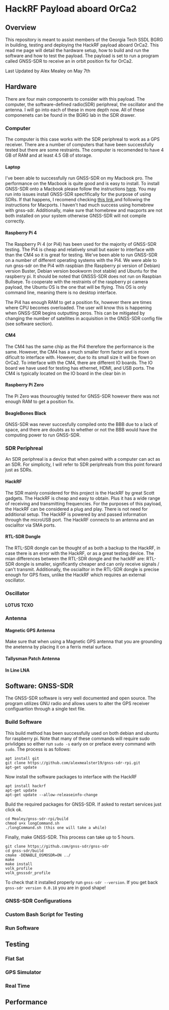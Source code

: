# HackRF Payload aboard OrCa2
## Overview
This repository is meant to assist members of the Georgia Tech SSDL BGRG in building, testing and deploying the HackRF payload aboard OrCa2. This read me page will detail the hardware setup, how to build and run the software and how to test the payload. The payload is set to run a program called GNSS-SDR to receive an in orbit position fix for OrCa2. 

Last Updated by Alex Mealey on May 7th

## Hardware 
There are four main components to consider with this payload. The computer, the software-defined radio(SDR) periphreal, the oscillator and the antenna. I will go into each of these in more depth now. All of these componenets can be found in the BGRG lab in the SDR drawer.  

### Computer
The computer is this case works with the SDR periphreal to work as a GPS receiver. There are a number of computers that have been successfully tested but there are some restraints. The computer is recomended to have 4 GB of RAM and at least 4.5 GB of storage. 
#### Laptop
I've been able to successfully run GNSS-SDR on my Macbook pro. The performance on the Macbook is quite good and is easy to install. To install GNSS-SDR onto a Macbook please follow the instructions [here](https://gnss-sdr.org/build-and-install/). You may run into issues install GNSS-SDR specfifically for the purpose of using SDRs. If that happens, I recomend checking [this link ](https://github.com/gnss-sdr/gnss-sdr/blob/main/README.md#build-and-install-gnss-sdr) and following the instructions for Macports. I haven't had much success using homebrew with gnss-sdr. Additionally, make sure that homebrew and macports are not both installed on your system otherwise GNSS-SDR will not compile correctly. 

#### Raspberry Pi 4
The Raspberry Pi 4 (or Pi4) has been used for the majority of GNSS-SDR testing. The Pi4 is cheap and relatively small but easier to interface with than the CM4 so it is great for testing. We've been able to run GNSS-SDR on a number of different operating systems with the Pi4. We were able to run gnss-sdr on the Pi4 with raspbian (the Raspberry pi version of Debian) version Buster, Debian version bookworm (not stable) and Ubuntu for the raspberry pi. It should be noted that GNSSS-SDR does not run on Raspbian Bullseye. To cooperate with the restraints of the raspberry pi camera payload, the Ubuntu OS is the one that will be flying. This OS is only command line, meaning there is no desktop interface.

The Pi4 has enough RAM to get a position fix, however there are times where CPU becomes overloaded. The user will know this is happening when GNSS-SDR begins outputting zeros. This can be mitigated by changing the number of satellites in acquisition in the GNSS-SDR config file (see software section).

#### CM4
The CM4 has the same chip as the Pi4 therefore the performance is the same. However, the CM4 has a much smaller form factor and is more dificult to interface with. However, due to its small size it will be flown on OrCa2. To interface with the CM4, there are different IO boards. The IO board we have used for testing has ethernet, HDMI, and USB ports. The CM4 is typically located on the IO board in the clear bin in 
#### Raspberry Pi Zero
The Pi Zero was thouroughly tested for GNSS-SDR however there was not enough RAM to get a position fix. 
#### BeagleBones Black
GNSS-SDR was never succesfully compiled onto the BBB due to a lack of space, and there are doubts as to whether or not the BBB would have the computing power to run GNSS-SDR. 


### SDR Periphreal 
An SDR periphreal is a device that when paired with a computer can act as an SDR. For simplicity, I will refer to SDR periphreals from this point forward just as SDRs. 
#### HackRF
The SDR mainly considered for this project is the HackRF by great Scott gadgets. The HackRF is cheap and easy to obtain. Plus it has a wide range of receiving and transmitting frequencies. For the purposes of this payload, the HackRF can be considered a plug and play. There is not need for additional setup. The HackRF is powered by and passed information through the microUSB port. The HackRF connects to an antenna and an oscialltor via SMA ports. 
#### RTL-SDR Dongle
The RTL-SDR dongle can be thought of as both a backup to the HackRF, in case there is an error with the HackRF, or as a great testing device. The mian differences between the RTL-SDR dongle and the hackRF are: RTL-SDR dongle is smaller, significantly cheaper and can only receive signals / can't transmit. Additionally, the oscialltor in the RTL-SDR dongle is precise enough for GPS fixes, unlike the HackRF which requires an external oscillator.

### Oscillator 
#### LOTUS TCXO
### Antenna
#### Magnetic GPS Antenna
Make sure that when using a Magnetic GPS antenna that you are grounding the anetenna by placing it on a ferris metal surface. 
#### Tallysman Patch Antenna 
#### In Line LNA

## Software: GNSS-SDR
The GNSS-SDR software is very well documented and open source. The program utilizes GNU radio and allows users to alter the GPS receiver configuartion through a single text file. 
### Build Software
This build method has been successfully used on both debian and ubuntu for raspberry pi. Note that many of these commands will require sudo privlidges so either run `sudo -s` early on or preface every command with `sudo`. The process is as follows:

```
apt install git
git clone https://github.com/alexmealster19/gnss-sdr-rpi.git
apt-get update
```

Now install the software packages to interface with the HackRF
```
apt install hackrf
apt-get update
apt-get update --allow-releaseinfo-change
```
Build the required packages for GNSS-SDR. If asked to restart services just click ok. 
```
cd Mealey/gnss-sdr-rpi/build
chmod u+x longCommand.sh
./longCommand.sh (this one will take a while)
```
Finally, make GNSS-SDR. This process can take up to 5 hours. 
```
git clone https://github.com/gnss-sdr/gnss-sdr
cd gnss-sdr/build
cmake -DENABLE_OSMOSDR=ON ../
make 
make install
volk_profile
volk_gnsssdr_profile
```
To check that it installed properly run `gnss-sdr --version`. If you get back `gnss-sdr version 0.0.18` you are in good shape!


### GNSS-SDR Configurations
### Custom Bash Script for Testing
### Run Software 

## Testing
### Flat Sat
### GPS Simulator
### Real Time

## Performance


